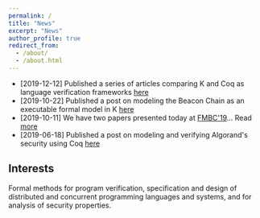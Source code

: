 ```yaml
---
permalink: /
title: "News"
excerpt: "News"
author_profile: true
redirect_from:
  - /about/
  - /about.html
---
```


- [2019-12-12] Published a series of articles comparing K and Coq as language verification frameworks [here](/posts/2019/12/k-vs-coq/)
- [2019-10-22] Published a post on modeling the Beacon Chain as an executable formal model in K [here](/posts/2019/10/k-beacon-chains/)
- [2019-10-11] We have two papers presented today at [FMBC'19](https://sites.google.com/view/fmbc/home)... Read [more](/posts/2019/10/fmbc-talks/)
- [2019-06-18] Published a post on modeling and verifying Algorand's security using Coq [here](/posts/2019/06/algorand-safety/)

## Interests

Formal methods for program verification, specification and design of distributed and concurrent programming languages and systems, and for analysis of security properties.
